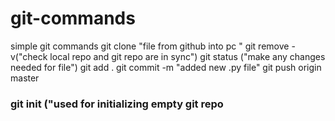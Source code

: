 # git-commands
simple git commands
git clone "file from github into pc "
git remove -v("check local repo and git repo are in sync")
git status ("make any changes needed for file")
git add . 
git commit -m "added new .py file"
git push origin master 



### git init ("used for initializing empty git repo
## 

